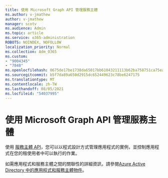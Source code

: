 ```yaml
---
title: 使用 Microsoft Graph API 管理服務主體
ms.author: v-jmathew
author: v-jmathew
manager: scotv
ms.audience: Admin
ms.topic: article
ms.service: o365-administration
ROBOTS: NOINDEX, NOFOLLOW
localization_priority: Normal
ms.collection: Adm_O365
ms.custom:
- "9004345"
- "7848"
ms.openlocfilehash: 0675de17be1738da65017bb61043211113b62ba758751ca75ea4926683006e38
ms.sourcegitcommit: b5f7da89a650d2915dc652449623c78be6247175
ms.translationtype: MT
ms.contentlocale: zh-TW
ms.lasthandoff: 08/05/2021
ms.locfileid: "54037995"
---
```

# <a name="use-microsoft-graph-api-to-manage-service-principal"></a>使用 Microsoft Graph API 管理服務主體

使用 [服務主體 API](https://docs.microsoft.com/graph/api/resources/serviceprincipal)，您可以以程式設計方式管理應用程式的實例，並控制應用程式在您的租使用者中可以執行的作業。

如需應用程式和服務主體之間的關聯性的詳細資訊，請參閱[Azure Active Directory 中的應用程式和服務主體物件](https://docs.microsoft.com/azure/active-directory/develop/app-objects-and-service-principals)。
